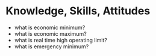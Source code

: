 # Knowledge, Skills, Attitudes

* what is economic minimum?
* what is economic maximum?
* what is real time high operating limit?
* what is emergency minimum?
